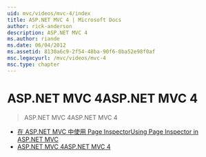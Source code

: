 ```yaml
---
uid: mvc/videos/mvc-4/index
title: ASP.NET MVC 4 | Microsoft Docs
author: rick-anderson
description: ASP.NET MVC 4
ms.author: riande
ms.date: 06/04/2012
ms.assetid: 8130a6c9-2f54-48ba-90f6-0ba52e98f0af
msc.legacyurl: /mvc/videos/mvc-4
msc.type: chapter
---
```

<a name="aspnet-mvc-4"></a><span data-ttu-id="ccb2f-103">ASP.NET MVC 4</span><span class="sxs-lookup"><span data-stu-id="ccb2f-103">ASP.NET MVC 4</span></span>
====================
> <span data-ttu-id="ccb2f-104">ASP.NET MVC 4</span><span class="sxs-lookup"><span data-stu-id="ccb2f-104">ASP.NET MVC 4</span></span>


- [<span data-ttu-id="ccb2f-105">在 ASP.NET MVC 中使用 Page Inspector</span><span class="sxs-lookup"><span data-stu-id="ccb2f-105">Using Page Inspector in ASP.NET MVC</span></span>](using-page-inspector-in-aspnet-mvc.md)
- [<span data-ttu-id="ccb2f-106">ASP.NET MVC 4</span><span class="sxs-lookup"><span data-stu-id="ccb2f-106">ASP.NET MVC 4</span></span>](aspnet-mvc-4.md)
